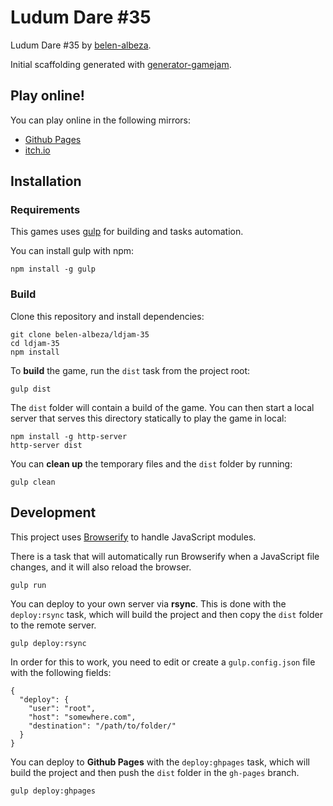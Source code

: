 # Ludum Dare #35

Ludum Dare #35 by
[belen-albeza](https://github.com/belen-albeza).

Initial scaffolding generated with [generator-gamejam](https://github.com/belen-albeza/generator-gamejam/).

## Play online!

You can play online in the following mirrors:

- [Github Pages](https://belen-albeza.github.io/ldjam-35/)
- [itch.io](https://ladybenko.itch.io/sky-panic)

## Installation

### Requirements

This games uses [gulp](http://gulpjs.com/) for building and tasks automation.

You can install gulp with npm:

```
npm install -g gulp
```

### Build

Clone this repository and install dependencies:

```
git clone belen-albeza/ldjam-35
cd ldjam-35
npm install
```

To **build** the game, run the `dist` task from the project root:

```
gulp dist
```

The `dist` folder will contain a build of the game. You can then start a local server that serves this directory statically to play the game in local:

```
npm install -g http-server
http-server dist
```

You can **clean up** the temporary files and the `dist` folder by running:

```
gulp clean
```

## Development

This project uses [Browserify](http://browserify.org) to handle JavaScript modules.

There is a task that will automatically run Browserify when a JavaScript file changes, and it will also reload the browser.

```
gulp run
```



You can deploy to your own server via **rsync**. This is done with the `deploy:rsync` task, which will build the project and then copy the `dist` folder to the remote server.

```
gulp deploy:rsync
```

In order for this to work, you need to edit or create a `gulp.config.json` file with the following fields:

```
{
  "deploy": {
    "user": "root",
    "host": "somewhere.com",
    "destination": "/path/to/folder/"
  }
}
```


You can deploy to **Github Pages** with the `deploy:ghpages` task, which will build the project and then push the `dist` folder in the `gh-pages` branch.

```
gulp deploy:ghpages
```
